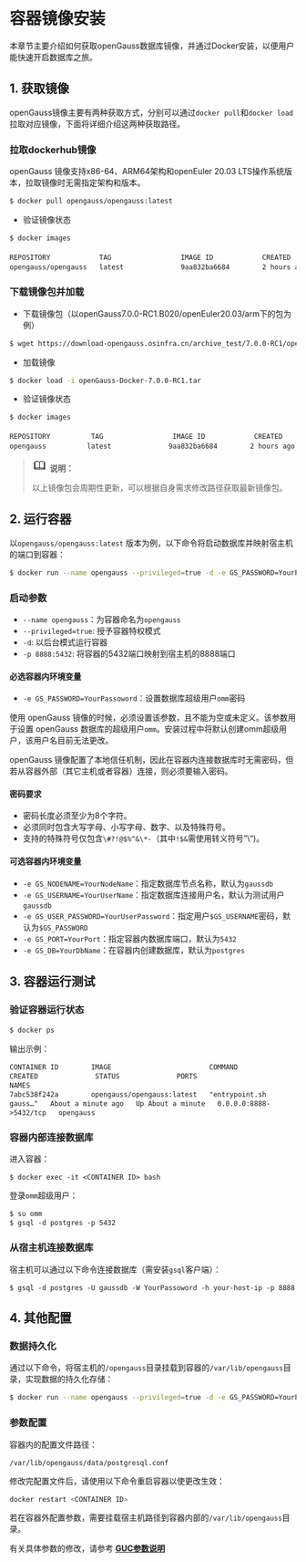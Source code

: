 # 容器镜像安装
本章节主要介绍如何获取openGauss数据库镜像，并通过Docker安装，以便用户能快速开启数据库之旅。

## 1. 获取镜像
openGauss镜像主要有两种获取方式，分别可以通过`docker pull`和`docker load`拉取对应镜像，下面将详细介绍这两种获取路径。
### 拉取dockerhub镜像
openGauss 镜像支持x86-64、ARM64架构和openEuler 20.03 LTS操作系统版本，拉取镜像时无需指定架构和版本。

```bash
$ docker pull opengauss/opengauss:latest
```
- 验证镜像状态
```bash
$ docker images

REPOSITORY            TAG                 IMAGE ID            CREATED             SIZE
opengauss/opengauss   latest              9aa832ba6684        2 hours ago         1.44GB
```

### 下载镜像包并加载
- 下载镜像包（以openGauss7.0.0-RC1.B020/openEuler20.03/arm下的包为例）
``` bash
$ wget https://download-opengauss.osinfra.cn/archive_test/7.0.0-RC1/openGauss7.0.0-RC1.B020/openEuler20.03/arm/openGauss-Docker-7.0.0-RC1.tar
```
- 加载镜像
``` bash
$ docker load -i openGauss-Docker-7.0.0-RC1.tar
```
- 验证镜像状态
```bash
$ docker images

REPOSITORY          TAG                 IMAGE ID            CREATED             SIZE
opengauss          latest              9aa832ba6684        2 hours ago         1.44GB
```
>![](public_sys-resources/icon-note.png) **说明：**
> 
> 以上镜像包会周期性更新，可以根据自身需求修改路径获取最新镜像包。<br>


## 2. 运行容器
以`opengauss/opengauss:latest` 版本为例，以下命令将启动数据库并映射宿主机的端口到容器：
```bash
$ docker run --name opengauss --privileged=true -d -e GS_PASSWORD=YourPassoword -p 8888:5432 opengauss/opengauss:latest
```

### 启动参数
-   `--name opengauss`：为容器命名为`opengauss`
-   `--privileged=true`: 授予容器特权模式
-   `-d`: 以后台模式运行容器
-   `-p 8888:5432`: 将容器的5432端口映射到宿主机的8888端口

#### 必选容器内环境变量
-   `-e GS_PASSWORD=YourPassoword`：设置数据库超级用户`omm`密码

使用 openGauss 镜像的时候，必须设置该参数，且不能为空或未定义。该参数用于设置 openGauss 数据库的超级用户`omm`。安装过程中将默认创建omm超级用户，该用户名目前无法更改。

openGauss 镜像配置了本地信任机制，因此在容器内连接数据库时无需密码，但若从容器外部（其它主机或者容器）连接，则必须要输入密码。

#### **密码要求**

-   密码长度必须至少为8个字符。
-   必须同时包含大写字母、小写字母、数字、以及特殊符号。
-   支持的特殊符号仅包含`\#?!@$%^&\*-`（其中`!$&`需使用转义符号”\“)。

#### 可选容器内环境变量
-   `-e GS_NODENAME=YourNodeName`：指定数据库节点名称，默认为`gaussdb`
-   `-e GS_USERNAME=YourUserName`：指定数据库连接用户名，默认为测试用户`gaussdb`
-   `-e GS_USER_PASSWORD=YourUserPassword`：指定用户`$GS_USERNAME`密码，默认为`$GS_PASSWORD`
-   `-e GS_PORT=YourPort`：指定容器内数据库端口，默认为`5432`
-   `-e GS_DB=YourDbName`：在容器内创建数据库，默认为`postgres`



## 3. 容器运行测试
### 验证容器运行状态
```bash
$ docker ps 
```
输出示例：
```
CONTAINER ID        IMAGE                        COMMAND                  CREATED              STATUS              PORTS                    NAMES
7abc538f242a        opengauss/opengauss:latest   "entrypoint.sh gauss…"   About a minute ago   Up About a minute   0.0.0.0:8888->5432/tcp   opengauss
```

### 容器内部连接数据库

进入容器：
```
$ docker exec -it <CONTAINER ID> bash
```

登录`omm`超级用户：
```
$ su omm
$ gsql -d postgres -p 5432
```

### 从宿主机连接数据库

宿主机可以通过以下命令连接数据库（需安装`gsql`客户端）：
```shell
$ gsql -d postgres -U gaussdb -W YourPassoword -h your-host-ip -p 8888 
```

## 4. 其他配置
### 数据持久化

通过以下命令，将宿主机的`/opengauss`目录挂载到容器的`/var/lib/opengauss`目录，实现数据的持久化存储：
```bash
$ docker run --name opengauss --privileged=true -d -e GS_PASSWORD=YourPassoword -v /opengauss:/var/lib/opengauss opengauss/opengauss:latest
```

### 参数配置<a name="zh-cn_topic_0283136491_section973016196416"></a>
容器内的配置文件路径：
```
/var/lib/opengauss/data/postgresql.conf
```

修改完配置文件后，请使用以下命令重启容器以使更改生效：
```bash
docker restart <CONTAINER ID>
```
若在容器外配置参数，需要挂载宿主机路径到容器内部的`/var/lib/opengauss`目录。

有关具体参数的修改，请参考 **[GUC参数说明](../DatabaseReference/GUC参数说明.md)**  